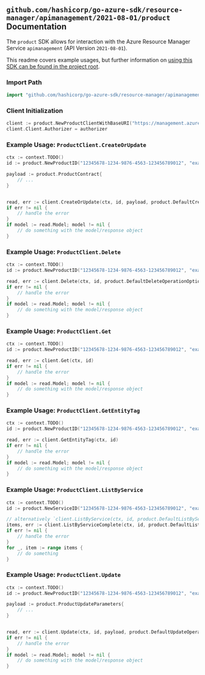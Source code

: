 
## `github.com/hashicorp/go-azure-sdk/resource-manager/apimanagement/2021-08-01/product` Documentation

The `product` SDK allows for interaction with the Azure Resource Manager Service `apimanagement` (API Version `2021-08-01`).

This readme covers example usages, but further information on [using this SDK can be found in the project root](https://github.com/hashicorp/go-azure-sdk/tree/main/docs).

### Import Path

```go
import "github.com/hashicorp/go-azure-sdk/resource-manager/apimanagement/2021-08-01/product"
```


### Client Initialization

```go
client := product.NewProductClientWithBaseURI("https://management.azure.com")
client.Client.Authorizer = authorizer
```


### Example Usage: `ProductClient.CreateOrUpdate`

```go
ctx := context.TODO()
id := product.NewProductID("12345678-1234-9876-4563-123456789012", "example-resource-group", "serviceValue", "productIdValue")

payload := product.ProductContract{
	// ...
}


read, err := client.CreateOrUpdate(ctx, id, payload, product.DefaultCreateOrUpdateOperationOptions())
if err != nil {
	// handle the error
}
if model := read.Model; model != nil {
	// do something with the model/response object
}
```


### Example Usage: `ProductClient.Delete`

```go
ctx := context.TODO()
id := product.NewProductID("12345678-1234-9876-4563-123456789012", "example-resource-group", "serviceValue", "productIdValue")

read, err := client.Delete(ctx, id, product.DefaultDeleteOperationOptions())
if err != nil {
	// handle the error
}
if model := read.Model; model != nil {
	// do something with the model/response object
}
```


### Example Usage: `ProductClient.Get`

```go
ctx := context.TODO()
id := product.NewProductID("12345678-1234-9876-4563-123456789012", "example-resource-group", "serviceValue", "productIdValue")

read, err := client.Get(ctx, id)
if err != nil {
	// handle the error
}
if model := read.Model; model != nil {
	// do something with the model/response object
}
```


### Example Usage: `ProductClient.GetEntityTag`

```go
ctx := context.TODO()
id := product.NewProductID("12345678-1234-9876-4563-123456789012", "example-resource-group", "serviceValue", "productIdValue")

read, err := client.GetEntityTag(ctx, id)
if err != nil {
	// handle the error
}
if model := read.Model; model != nil {
	// do something with the model/response object
}
```


### Example Usage: `ProductClient.ListByService`

```go
ctx := context.TODO()
id := product.NewServiceID("12345678-1234-9876-4563-123456789012", "example-resource-group", "serviceValue")

// alternatively `client.ListByService(ctx, id, product.DefaultListByServiceOperationOptions())` can be used to do batched pagination
items, err := client.ListByServiceComplete(ctx, id, product.DefaultListByServiceOperationOptions())
if err != nil {
	// handle the error
}
for _, item := range items {
	// do something
}
```


### Example Usage: `ProductClient.Update`

```go
ctx := context.TODO()
id := product.NewProductID("12345678-1234-9876-4563-123456789012", "example-resource-group", "serviceValue", "productIdValue")

payload := product.ProductUpdateParameters{
	// ...
}


read, err := client.Update(ctx, id, payload, product.DefaultUpdateOperationOptions())
if err != nil {
	// handle the error
}
if model := read.Model; model != nil {
	// do something with the model/response object
}
```

